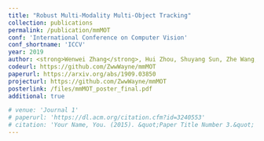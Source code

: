```yaml
---
title: "Robust Multi-Modality Multi-Object Tracking"
collection: publications
permalink: /publication/mmMOT
conf: 'International Conference on Computer Vision'
conf_shortname: 'ICCV'
year: 2019
author: <strong>Wenwei Zhang</strong>, Hui Zhou, Shuyang Sun, Zhe Wang, Jianping Shi, Chen Change Loy
codeurl: https://github.com/ZwwWayne/mmMOT
paperurl: https://arxiv.org/abs/1909.03850
projecturl: https://github.com/ZwwWayne/mmMOT
posterlink: /files/mmMOT_poster_final.pdf
additional: true

# venue: 'Journal 1'
# paperurl: 'https://dl.acm.org/citation.cfm?id=3240553'
# citation: 'Your Name, You. (2015). &quot;Paper Title Number 3.&quot; <i>Journal 1</i>. 1(3).'
---
```

